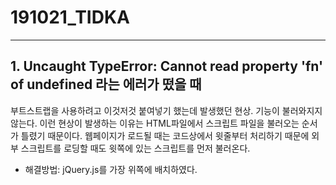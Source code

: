 # 191021_TIDKA
<hr>

## 1. Uncaught TypeError: Cannot read property 'fn' of undefined 라는 에러가 떴을 때
부트스트랩을 사용하려고 이것저것 붙여넣기 했는데 발생했던 현상. 기능이 불러와지지 않는다. 이런 현상이 발생하는 이유는
HTML파일에서 스크립트 파일을 불러오는 순서가 틀렸기 때문이다.
웹페이지가 로드될 때는 코드상에서 윗줄부터 처리하기 때문에 외부 스크립트를 로딩할 때도 윗쪽에 있는 스크립트를 먼저 불러온다.

- 해결방법: jQuery.js를 가장 위쪽에 배치하였다.

